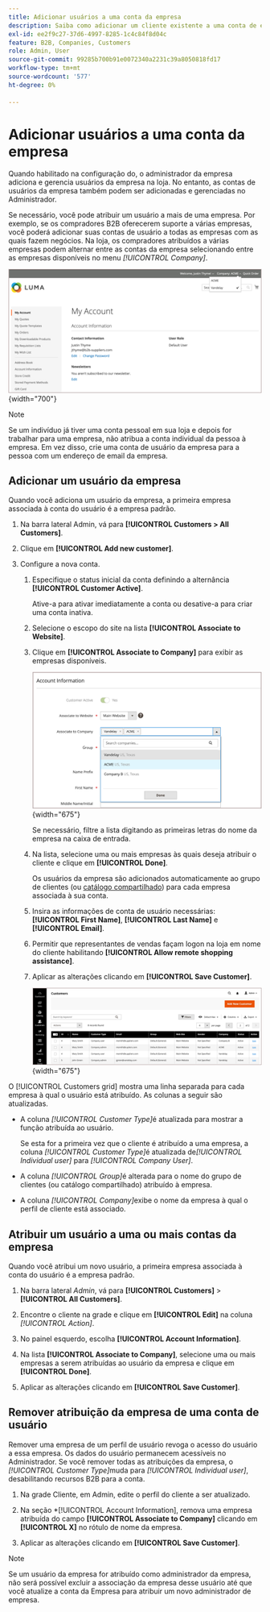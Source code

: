 ```yaml
---
title: Adicionar usuários a uma conta da empresa
description: Saiba como adicionar um cliente existente a uma conta de empresa.
exl-id: ee2f9c27-37d6-4997-8285-1c4c84f8d04c
feature: B2B, Companies, Customers
role: Admin, User
source-git-commit: 99285b700b91e0072340a2231c39a8050818fd17
workflow-type: tm+mt
source-wordcount: '577'
ht-degree: 0%

---
```


# Adicionar usuários a uma conta da empresa

Quando habilitado na configuração do, o administrador da empresa adiciona e gerencia usuários da empresa na loja. No entanto, as contas de usuários da empresa também podem ser adicionadas e gerenciadas no Administrador.

Se necessário, você pode atribuir um usuário a mais de uma empresa. Por exemplo, se os compradores B2B oferecerem suporte a várias empresas, você poderá adicionar suas contas de usuário a todas as empresas com as quais fazem negócios. Na loja, os compradores atribuídos a várias empresas podem alternar entre as contas da empresa selecionando entre as empresas disponíveis no menu *[!UICONTROL Company]*.

![Associar à Empresa](./assets/company-assign-multi-switcher.png){width="700"}

>[!NOTE]
>
>Se um indivíduo já tiver uma conta pessoal em sua loja e depois for trabalhar para uma empresa, não atribua a conta individual da pessoa à empresa. Em vez disso, crie uma conta de usuário da empresa para a pessoa com um endereço de email da empresa.

## Adicionar um usuário da empresa

Quando você adiciona um usuário da empresa, a primeira empresa associada à conta do usuário é a empresa padrão.

1. Na barra lateral Admin, vá para **[!UICONTROL Customers > All Customers]**.

1. Clique em **[!UICONTROL Add new customer]**.

1. Configure a nova conta.

   1. Especifique o status inicial da conta definindo a alternância **[!UICONTROL Customer Active]**.

      Ative-a para ativar imediatamente a conta ou desative-a para criar uma conta inativa.

   1. Selecione o escopo do site na lista **[!UICONTROL Associate to Website]**.

   1. Clique em **[!UICONTROL Associate to Company]** para exibir as empresas disponíveis.

      ![Associar à Empresa](./assets/company-assign-customer-account.png){width="675"}

      Se necessário, filtre a lista digitando as primeiras letras do nome da empresa na caixa de entrada.

   1. Na lista, selecione uma ou mais empresas às quais deseja atribuir o cliente e clique em **[!UICONTROL Done]**.

      Os usuários da empresa são adicionados automaticamente ao grupo de clientes (ou [catálogo compartilhado](catalog-shared.md)) para cada empresa associada à sua conta.

   1. Insira as informações de conta de usuário necessárias: **[!UICONTROL First Name]**, **[!UICONTROL Last Name]** e **[!UICONTROL Email]**.

   1. Permitir que representantes de vendas façam logon na loja em nome do cliente habilitando **[!UICONTROL Allow remote shopping assistance]**.

   1. Aplicar as alterações clicando em **[!UICONTROL Save Customer]**.

      ![Grade de clientes com atribuições de empresa](./assets/company-assign-user-assignments.png){width="675"}

O [!UICONTROL Customers grid] mostra uma linha separada para cada empresa à qual o usuário está atribuído. As colunas a seguir são atualizadas.

- A coluna _[!UICONTROL Customer Type]_&#x200B;é atualizada para mostrar a função atribuída ao usuário.

  Se esta for a primeira vez que o cliente é atribuído a uma empresa, a coluna _[!UICONTROL Customer Type]_&#x200B;é atualizada de&#x200B;_[!UICONTROL Individual user]_ para _[!UICONTROL Company User]_.

- A coluna _[!UICONTROL Group]_&#x200B;é alterada para o nome do grupo de clientes (ou catálogo compartilhado) atribuído à empresa.

- A coluna _[!UICONTROL Company]_&#x200B;exibe o nome da empresa à qual o perfil de cliente está associado.

## Atribuir um usuário a uma ou mais contas da empresa

Quando você atribui um novo usuário, a primeira empresa associada à conta do usuário é a empresa padrão.

1. Na barra lateral _Admin_, vá para **[!UICONTROL Customers]** > **[!UICONTROL All Customers]**.

1. Encontre o cliente na grade e clique em **[!UICONTROL Edit]** na coluna _[!UICONTROL Action]_.

1. No painel esquerdo, escolha **[!UICONTROL Account Information]**.

1. Na lista **[!UICONTROL Associate to Company]**, selecione uma ou mais empresas a serem atribuídas ao usuário da empresa e clique em **[!UICONTROL Done]**.

1. Aplicar as alterações clicando em **[!UICONTROL Save Customer]**.

## Remover atribuição da empresa de uma conta de usuário

Remover uma empresa de um perfil de usuário revoga o acesso do usuário a essa empresa. Os dados do usuário permanecem acessíveis no Administrador. Se você remover todas as atribuições da empresa, o _[!UICONTROL Customer Type]_&#x200B;muda para *[!UICONTROL Individual user]*, desabilitando recursos B2B para a conta.

1. Na grade Cliente, em Admin, edite o perfil do cliente a ser atualizado.

1. Na seção *[!UICONTROL Account Information], remova uma empresa atribuída do campo **[!UICONTROL Associate to Company]** clicando em **[!UICONTROL X]** no rótulo de nome da empresa.

1. Aplicar as alterações clicando em **[!UICONTROL Save Customer]**.

>[!NOTE]
>
>Se um usuário da empresa for atribuído como administrador da empresa, não será possível excluir a associação da empresa desse usuário até que você atualize a conta da Empresa para atribuir um novo administrador de empresa.
